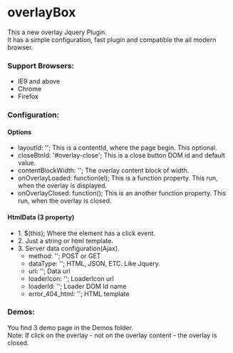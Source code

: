 overlayBox
==========
<p>This a new overlay Jquery Plugin.<br/>
It has a simple configuration, fast plugin and compatible the all modern browser.</p>

<div>
<h3>
  Support Browsers:
</h3>
<ul>
  <li>IE9 and above</li>
  <li>Chrome</li>
  <li>Firefox</li>
</ul>
</div>

<div>
<h3>
  Configuration:
</h3>
  <p>
    <h4>Options</h4>
    <ul>
      <li>
        layoutId: ''; This is a contentId, where the page begin. This optional. 
      </li>
      <li>
        closeBtnId: '#overlay-close'; This is a close button DOM id and default value.
      </li>
      <li>
        contentBlockWidth: ''; The overlay content block of width.
      </li>
      <li>
        onOverlayLoaded: function(el); This is a function property. This run, when the overlay is displayed.
      </li>
      <li>
        onOverlayClosed: function(); This is an another function property. This run, when the overlay is closed.
      </li>
    </ul>
  </p>
  <p>
    <h4>HtmlData (3 property)</h4>
    <ul>
      <li>
        1. $(this); Where the element has a click event. 
      </li>
      <li>
        2. Just a string or html template.
      </li>
      <li>
        3. Server data configuration(Ajax).
        <ul>
          <li>
            method: ''; POST or GET
          </li>
          <li>
            dataType: ''; HTML, JSON, ETC. Like Jquery.
          </li>
          <li>
            url: ''; Data url
          </li>
          <li>
            loaderIcon: ''; LoaderIcon url
          </li>
          <li>
            loaderId: ''; Loader DOM Id name
          </li>
          <li>
            error_404_html: ''; HTML template
          </li>
        </ul>
      </li>
    </ul>
  </p>
</div>

<div>
<h3>
  Demos:
</h3>
<p>
  You find 3 demo page in the Demos folder.
  <br/>
  Note: If click on the overlay - not on the overlay content - the overlay is closed.
</p>
</div>
